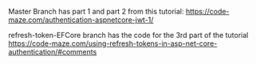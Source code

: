 Master Branch has part 1 and part 2 from this tutorial:
https://code-maze.com/authentication-aspnetcore-jwt-1/

refresh-token-EFCore branch has the code for the 3rd part of the tutorial
https://code-maze.com/using-refresh-tokens-in-asp-net-core-authentication/#comments
